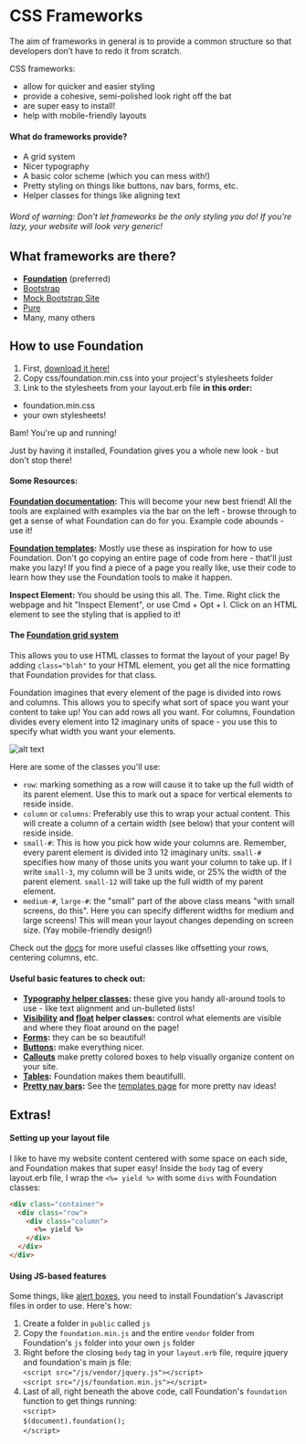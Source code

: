 # CSS Frameworks

The aim of frameworks in general is to provide a common structure so that developers don’t have to redo it from scratch.

CSS frameworks:
- allow for quicker and easier styling
- provide a cohesive, semi-polished look right off the bat
- are super easy to install!
- help with mobile-friendly layouts

#### What do frameworks provide?
- A grid system
- Nicer typography
- A basic color scheme (which you can mess with!)
- Pretty styling on things like buttons, nav bars, forms, etc.
- Helper classes for things like aligning text

###### *Word of warning: Don't let frameworks be the only styling you do! If you're lazy, your website will look very generic!*

## What frameworks are there?
- **[Foundation](http://foundation.zurb.com/)** (preferred)
- [Bootstrap](http://getbootstrap.com/)
- [Mock Bootstrap Site](http://adventurega.me/bootstrap/)
- [Pure](http://purecss.io/)
- Many, many others

## How to use Foundation

1. First, [download it here!](http://foundation.zurb.com/sites/download.html/)
2. Copy css/foundation.min.css into your project's stylesheets folder
3. Link to the stylesheets from your layout.erb file **in this order:**
  * foundation.min.css
  * your own stylesheets!

Bam! You're up and running!

Just by having it installed, Foundation gives you a whole new look - but don't stop there!

#### Some Resources:
**[Foundation documentation](http://foundation.zurb.com/sites/docs/):**
This will become your new best friend! All the tools are explained with examples via the bar on the left - browse through to get a sense of what Foundation can do for you. Example code abounds - use it!

**[Foundation templates](http://foundation.zurb.com/templates.html):**
Mostly use these as inspiration for how to use Foundation. Don't go copying an entire page of code from here - that'll just make you lazy! If you find a piece of a page you really like, use their code to learn how they use the Foundation tools to make it happen.

**Inspect Element:**
You should be using this all. The. Time. Right click the webpage and hit "Inspect Element", or use Cmd + Opt + I. Click on an HTML element to see the styling that is applied to it!

#### The [Foundation grid system](http://foundation.zurb.com/sites/docs/grid.html)
This allows you to use HTML classes to format the layout of your page! By adding `class="blah"` to your HTML element, you get all the nice formatting that Foundation provides for that class.

Foundation imagines that every element of the page is divided into rows and columns. This allows you to specify what sort of space you want your content to take up! You can add rows all you want. For columns, Foundation divides every element into 12 imaginary units of space - you use this to specify what width you want your elements.

![alt text](http://foundation.zurb.com/assets/img/seo/feature-grid-1.png)

Here are some of the classes you'll use:
- `row`: marking something as a row will cause it to take up the full width of its parent element. Use this to mark out a space for vertical elements to reside inside.
- `column` or `columns`: Preferably use this to wrap your actual content. This will create a column of a certain width (see below) that your content will reside inside.
- `small-#`: This is how you pick how wide your columns are. Remember, every parent element is divided into 12 imaginary units. `small-#` specifies how many of those units you want your column to take up. If I write `small-3`, my column will be 3 units wide, or 25% the width of the parent element. `small-12` will take up the full width of my parent element.
- `medium-#`, `large-#`: the "small" part of the above class means "with small screens, do this". Here you can specify different widths for medium and large screens! This will mean your layout changes depending on screen size. (Yay mobile-friendly design!)

Check out the [docs](http://foundation.zurb.com/sites/docs/grid.html) for more useful classes like offsetting your rows, centering columns, etc.

#### Useful basic features to check out:
- **[Typography helper classes](http://foundation.zurb.com/sites/docs/typography-helpers.html):** these give you handy all-around tools to use - like text alignment and un-bulleted lists!
- **[Visibility](http://foundation.zurb.com/sites/docs/visibility.html) and [float](http://foundation.zurb.com/sites/docs/float-classes.html) helper classes:** control what elements are visible and where they float around on the page!
- **[Forms](http://foundation.zurb.com/sites/docs/forms.html):** they can be so beautiful!
- **[Buttons](http://foundation.zurb.com/sites/docs/button.html):** make everything nicer.
- **[Callouts](http://foundation.zurb.com/sites/docs/callout.html)** make pretty colored boxes to help visually organize content on your site.
- **[Tables](http://foundation.zurb.com/sites/docs/table.html):** Foundation makes them beautifulll.
- **[Pretty nav bars](http://foundation.zurb.com/sites/docs/navigation.html):** See the [templates page](http://foundation.zurb.com/templates.html) for more pretty nav ideas!

## Extras!

#### Setting up your layout file
I like to have my website content centered with some space on each side, and Foundation makes that super easy! Inside the `body` tag of every layout.erb file, I wrap the `<%= yield %>` with some `divs` with Foundation classes:

```html
<div class="container">
  <div class="row">
    <div class="column">
      <%= yield %>
    </div>
  </div>
</div>
```

#### Using JS-based features
Some things, like [alert boxes](http://foundation.zurb.com/sites/docs/callout.html#making-closable), you need to install Foundation's Javascript files in order to use. Here's how:

1. Create a folder in `public` called `js`
2. Copy the `foundation.min.js` and the entire `vendor` folder from Foundation's `js` folder into your own `js` folder
4. Right before the closing `body` tag in your `layout.erb` file, require jquery and foundation's main js file:<br>
`<script src="/js/vendor/jquery.js"></script>`<br>
`<script src="/js/foundation.min.js"></script>`<br>
5. Last of all, right beneath the above code, call Foundation's `foundation` function to get things running:<br>
`<script>`<br>
`$(document).foundation();`<br>
`</script>`<br>

